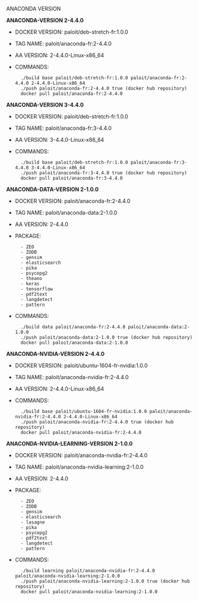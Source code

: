 ANACONDA VERSION

**ANACONDA-VERSION 2-4.4.0**

- DOCKER VERSION: paloit/deb-stretch-fr:1.0.0
- TAG NAME: paloit/anaconda-fr:2-4.4.0
- AA VERSION: 2-4.4.0-Linux-x86_64
- COMMANDS:

        ./build base paloit/deb-stretch-fr:1.0.0 paloit/anaconda-fr:2-4.4.0 2-4.4.0-Linux-x86_64
        ./push paloit/anaconda-fr:2-4.4.0 true (docker hub repository)
        docker pull paloit/anaconda-fr:2-4.4.0

**ANACONDA-VERSION 3-4.4.0**

- DOCKER VERSION: paloit/deb-stretch-fr:1.0.0
- TAG NAME: paloit/anaconda-fr:3-4.4.0
- AA VERSION: 3-4.4.0-Linux-x86_64
- COMMANDS:

        ./build base paloit/deb-stretch-fr:1.0.0 paloit/anaconda-fr:3-4.4.0 3-4.4.0-Linux-x86_64
        ./push paloit/anaconda-fr:3-4.4.0 true (docker hub repository)
        docker pull paloit/anaconda-fr:3-4.4.0


**ANACONDA-DATA-VERSION 2-1.0.0**

- DOCKER VERSION: paloit/anaconda-fr:2-4.4.0
- TAG NAME: paloit/anaconda-data:2-1.0.0
- AA VERSION: 2-4.4.0
- PACKAGE:

        - ZEO
        - ZODB
        - gensim
        - elasticsearch
        - pika
        - psycopg2
        - theano
        - keras
        - tensorflow
        - pdf2text
        - langdetect
        - pattern

- COMMANDS:

        ./build data paloit/anaconda-fr:2-4.4.0 paloit/anaconda-data:2-1.0.0
        ./push paloit/anaconda-data:2-1.0.0 true (docker hub repository)
        docker pull paloit/anaconda-data:2-1.0.0
        
**ANACONDA-NVIDIA-VERSION 2-4.4.0**

- DOCKER VERSION: paloit/ubuntu-1604-fr-nvidia:1.0.0
- TAG NAME: paloit/anaconda-nvidia-fr:2-4.4.0
- AA VERSION: 2-4.4.0-Linux-x86_64
- COMMANDS:

        ./build base paloit/ubuntu-1604-fr-nvidia:1.0.0 paloit/anaconda-nvidia-fr:2-4.4.0 2-4.4.0-Linux-x86_64
        ./push paloit/anaconda-nvidia-fr:2-4.4.0 true (docker hub repository)
        docker pull paloit/anaconda-nvidia-fr:2-4.4.0        
        
**ANACONDA-NVIDIA-LEARNING-VERSION 2-1.0.0**

- DOCKER VERSION: paloit/anaconda-nvidia-fr:2-4.4.0
- TAG NAME: paloit/anaconda-nvidia-learning:2-1.0.0
- AA VERSION: 2-4.4.0
- PACKAGE:

        - ZEO
        - ZODB
        - gensim
        - elasticsearch
        - lasagne
        - pika
        - psycopg2
        - pdf2text
        - langdetect
        - pattern

- COMMANDS:

        ./build learning paloit/anaconda-nvidia-fr:2-4.4.0 paloit/anaconda-nvidia-learning:2-1.0.0
        ./push paloit/anaconda-nvidia-learning:2-1.0.0 true (docker hub repository)
        docker pull paloit/anaconda-nvidia-learning:2-1.0.0